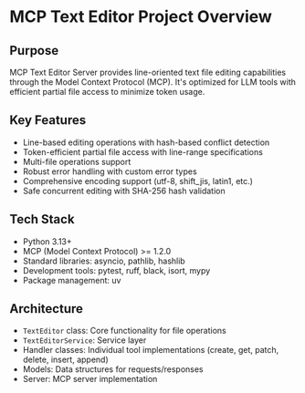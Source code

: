 # MCP Text Editor Project Overview

## Purpose
MCP Text Editor Server provides line-oriented text file editing capabilities through the Model Context Protocol (MCP). It's optimized for LLM tools with efficient partial file access to minimize token usage.

## Key Features
- Line-based editing operations with hash-based conflict detection
- Token-efficient partial file access with line-range specifications
- Multi-file operations support
- Robust error handling with custom error types
- Comprehensive encoding support (utf-8, shift_jis, latin1, etc.)
- Safe concurrent editing with SHA-256 hash validation

## Tech Stack
- Python 3.13+
- MCP (Model Context Protocol) >= 1.2.0
- Standard libraries: asyncio, pathlib, hashlib
- Development tools: pytest, ruff, black, isort, mypy
- Package management: uv

## Architecture
- `TextEditor` class: Core functionality for file operations
- `TextEditorService`: Service layer
- Handler classes: Individual tool implementations (create, get, patch, delete, insert, append)
- Models: Data structures for requests/responses
- Server: MCP server implementation
